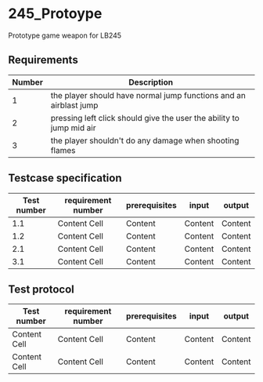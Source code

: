 # 245_Protoype
Prototype game weapon for LB245
## Requirements
| Number  | Description |
| ------------- | ------------- |
| 1 | the player should have normal jump functions and an airblast jump|
| 2 | pressing left click should give the user the ability to jump mid air|
| 3 | the player shouldn't do any damage when shooting flames |


## Testcase specification
| Test number  | requirement number | prerequisites | input | output |
| ------------- | ------------- | ------------ | ------------ | ------------ |
| 1.1 | Content Cell  |  Content    |  Content    |  Content    |
| 1.2  | Content Cell  |  Content    |  Content    |  Content    |
| 2.1 | Content Cell  |  Content    |  Content    |  Content    |
| 3.1  | Content Cell  |  Content    |  Content    |  Content    |

## Test protocol
| Test number  | requirement number | prerequisites | input | output |
| ------------- | ------------- | ------------ | ------------ | ------------ |
| Content Cell  | Content Cell  |  Content    |  Content    |  Content    |
| Content Cell  | Content Cell  |  Content    |  Content    |  Content    |
